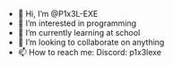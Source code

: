- 👋 Hi, I’m @P1x3L-EXE
- 👀 I’m interested in programming
- 🌱 I’m currently learning at school
- 💞️ I’m looking to collaborate on anything
- 📫 How to reach me: Discord: p1x3lexe

<!---
P1x3L-EXE/P1x3L-EXE is a ✨ special ✨ repository because its `README.md` (this file) appears on your GitHub profile.
You can click the Preview link to take a look at your changes.
--->
